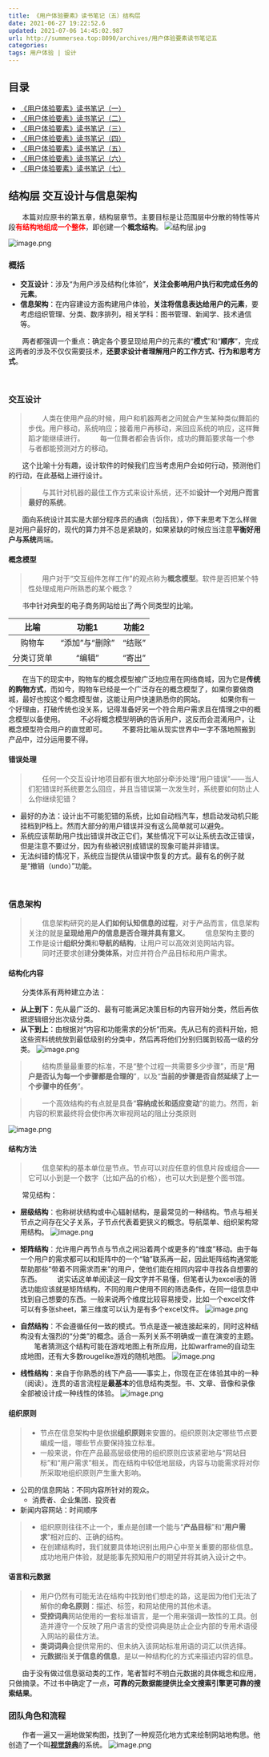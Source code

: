 ```yaml
---
title: 《用户体验要素》读书笔记（五）结构层
date: 2021-06-27 19:22:52.6
updated: 2021-07-06 14:45:02.987
url: http://summersea.top:8090/archives/用户体验要素读书笔记五
categories: 
tags: 用户体验 | 设计
---
```


## 目录
- [《用户体验要素》读书笔记（一）](http://summersea.top:8090/archives/%E7%94%A8%E6%88%B7%E4%BD%93%E9%AA%8C%E8%A6%81%E7%B4%A0%E8%AF%BB%E4%B9%A6%E7%AC%94%E8%AE%B0%E4%B8%80)
- [《用户体验要素》读书笔记（二）](http://summersea.top:8090/archives/%E7%94%A8%E6%88%B7%E4%BD%93%E9%AA%8C%E8%A6%81%E7%B4%A0%E8%AF%BB%E4%B9%A6%E7%AC%94%E8%AE%B0%E4%BA%8C)
- [《用户体验要素》读书笔记（三）](http://summersea.top:8090/archives/%E7%94%A8%E6%88%B7%E4%BD%93%E9%AA%8C%E8%A6%81%E7%B4%A0%E8%AF%BB%E4%B9%A6%E7%AC%94%E8%AE%B0%E4%B8%89)
- [《用户体验要素》读书笔记（四）](http://summersea.top:8090/archives/%E7%94%A8%E6%88%B7%E4%BD%93%E9%AA%8C%E8%A6%81%E7%B4%A0%E8%AF%BB%E4%B9%A6%E7%AC%94%E8%AE%B0%E5%9B%9B)
- [《用户体验要素》读书笔记（五）](http://summersea.top:8090/archives/%E7%94%A8%E6%88%B7%E4%BD%93%E9%AA%8C%E8%A6%81%E7%B4%A0%E8%AF%BB%E4%B9%A6%E7%AC%94%E8%AE%B0%E4%BA%94)
- [《用户体验要素》读书笔记（六）](http://summersea.top:8090/archives/%E7%94%A8%E6%88%B7%E4%BD%93%E9%AA%8C%E8%A6%81%E7%B4%A0%E8%AF%BB%E4%B9%A6%E7%AC%94%E8%AE%B0%E5%85%AD)
- [《用户体验要素》读书笔记（七）](http://summersea.top:8090/archives/%E7%94%A8%E6%88%B7%E4%BD%93%E9%AA%8C%E8%A6%81%E7%B4%A0%E8%AF%BB%E4%B9%A6%E7%AC%94%E8%AE%B0%E4%B8%83)
## 结构层 交互设计与信息架构
&nbsp;&nbsp;&nbsp;&nbsp;&nbsp;&nbsp;&nbsp;本篇对应原书的第五章，结构层章节。主要目标是让范围层中分散的特性等片段<font color="red">**有结构地组成一个整体**</font>，即创建一个**概念结构**。
![结构层.jpg](http://summersea.top:8090/upload/2021/06/%E7%BB%93%E6%9E%84%E5%B1%82-3aed91d2d2f346fda7e29b24f526dcc8.jpg)

![image.png](http://summersea.top:8090/upload/2021/06/image-80057bad27684b05822379ebf4c542d4.png)





















### 概括
- **交互设计**：涉及“为用户涉及结构化体验”，**关注会影响用户执行和完成任务的元素**。
- **信息架构**：在内容建设方面构建用户体验，**关注将信息表达给用户的元素**，要考虑组织管理、分类、数序排列，相关学科：图书管理、新闻学、技术通信等。


&nbsp;&nbsp;&nbsp;&nbsp;&nbsp;&nbsp;&nbsp;两者都强调一个重点：确定各个要呈现给用户的元素的“**模式**”和“**顺序**”，完成这两者的涉及不仅仅需要技术，**还要求设计者理解用户的工作方式、行为和思考方式**。

<br/>

### 交互设计

> &nbsp;&nbsp;&nbsp;&nbsp;&nbsp;&nbsp;&nbsp;人类在使用产品的时候，用户和机器两者之间就会产生某种类似舞蹈的步伐。用户移动，系统响应；接着用户再移动，来回应系统的响应，这样舞蹈才能继续进行。
> &nbsp;&nbsp;&nbsp;&nbsp;&nbsp;&nbsp;&nbsp;每一位舞者都会告诉你，成功的舞蹈要求每一个参与者都能预测对方的移动。

&nbsp;&nbsp;&nbsp;&nbsp;&nbsp;&nbsp;&nbsp;这个比喻十分有趣，设计软件的时候我们应当考虑用户会如何行动，预测他们的行动，在此基础上进行设计。

> &nbsp;&nbsp;&nbsp;&nbsp;&nbsp;&nbsp;&nbsp;与其针对机器的最佳工作方式来设计系统，还不如**设计一个对用户而言最好的系统**。

&nbsp;&nbsp;&nbsp;&nbsp;&nbsp;&nbsp;&nbsp;面向系统设计其实是大部分程序员的通病（包括我），停下来思考下怎么样做是对用户最好的，现代的算力并不总是紧缺的，如果紧缺的时候应当注意**平衡好用户与系统**两端。

#### 概念模型
> &nbsp;&nbsp;&nbsp;&nbsp;&nbsp;&nbsp;&nbsp;用户对于“交互组件怎样工作”的观点称为**概念模型**。软件是否把某个特性处理成用户所熟悉的某个概念？

&nbsp;&nbsp;&nbsp;&nbsp;&nbsp;&nbsp;&nbsp;书中针对典型的电子商务网站给出了两个同类型的比喻。

|比喻|功能1|功能2|
|:-------:|:-------:|:-------:|
|购物车|“添加”与“删除”|“结账”|
|分类订货单|“编辑”|“寄出”|

&nbsp;&nbsp;&nbsp;&nbsp;&nbsp;&nbsp;&nbsp;在当下的现实中，购物车的概念模型被广泛地应用在网络商城，因为它是**传统的购物方式**，而如今，购物车已经是一个广泛存在的概念模型了，如果你要做商城，最好也按这个概念模型做，这能让用户快速熟悉你的网站。
&nbsp;&nbsp;&nbsp;&nbsp;&nbsp;&nbsp;&nbsp;如果你有一个好理由，打破传统也没关系，记得准备好另一个符合用户需求且在情理之中的概念模型以备使用。
&nbsp;&nbsp;&nbsp;&nbsp;&nbsp;&nbsp;&nbsp;不必将概念模型明确的告诉用户，这反而会混淆用户，让概念模型符合用户的直觉即可。
&nbsp;&nbsp;&nbsp;&nbsp;&nbsp;&nbsp;&nbsp;不要将比喻从现实世界中一字不落地照搬到产品中，过分运用要不得。

#### 错误处理
> &nbsp;&nbsp;&nbsp;&nbsp;&nbsp;&nbsp;&nbsp;任何一个交互设计地项目都有很大地部分牵涉处理“用户错误”——当人们犯错误时系统要怎么回应，并且当错误第一次发生时，系统要如何防止人么你继续犯错？

- 最好的办法：设计出不可能犯错的系统，比如自动档汽车，想启动发动机只能挂档到P档上。然而大部分的用户错误并没有这么简单就可以避免。
- 系统应该帮助用户找出错误并改正它们，某些情况下可以让系统去改正错误，但是注意不要过分，因为有些被识别成错误的现象可能并非错误。
- 无法纠错的情况下，系统应当提供从错误中恢复的方式。最有名的例子就是“撤销（undo）”功能。

<br/>

### 信息架构
> &nbsp;&nbsp;&nbsp;&nbsp;&nbsp;&nbsp;&nbsp;信息架构研究的是**人们如何认知信息的过程**，对于产品而言，信息架构关注的就是**呈现给用户的信息是否合理并具有意义**。
> &nbsp;&nbsp;&nbsp;&nbsp;&nbsp;&nbsp;&nbsp;信息架构主要的工作是设计**组织分类**和**导航的结构**，让用户可以高效浏览网站内容。
> &nbsp;&nbsp;&nbsp;&nbsp;&nbsp;&nbsp;&nbsp;同时还要求创建**分类体系**，对应并符合产品目标和用户需求。

#### 结构化内容
&nbsp;&nbsp;&nbsp;&nbsp;&nbsp;&nbsp;&nbsp;分类体系有两种建立办法：
- **从上到下**：先从最广泛的、最有可能满足决策目标的内容开始分类，然后再依据逻辑细分出次级分类。
- **从下到上**：由根据对“内容和功能需求的分析”而来。先从已有的资料开始，把这些资料统统放到最低级别的分类中，然后再将他们分别归属到较高一级的分类。
![image.png](http://summersea.top:8090/upload/2021/06/image-21f471da7de249cf84bed7b83d241f4f.png)












> &nbsp;&nbsp;&nbsp;&nbsp;&nbsp;&nbsp;&nbsp;结构质量最重要的标准，不是“整个过程一共需要多少步骤”，而是“**用户是否认为每一个步骤都是合理的**”，以及“**当前的步骤是否自然延续了上一个步骤中的任务**”。

> &nbsp;&nbsp;&nbsp;&nbsp;&nbsp;&nbsp;&nbsp;一个高效结构的有点就是具备“**容纳成长和适应变动**”的能力。然而，新内容的积累最终将会使你再次审视网站的阻止分类原则

![image.png](http://summersea.top:8090/upload/2021/06/image-d34def083fdd424ebdd822377ff517b3.png)













#### 结构方法
> &nbsp;&nbsp;&nbsp;&nbsp;&nbsp;&nbsp;&nbsp;信息架构的基本单位是节点。节点可以对应任意的信息片段或组合——它可以小到是一个数字（比如产品的价格），也可以大到是整个图书馆。

&nbsp;&nbsp;&nbsp;&nbsp;&nbsp;&nbsp;&nbsp;常见结构：


- **层级结构**：也称树状结构或中心辐射结构，是最常见的一种结构。节点与相关节点之间存在父子关系，子节点代表着更狭义的概念。导航菜单、组织架构常用结构。
![image.png](http://summersea.top:8090/upload/2021/06/image-c5d31ee914a945e48a0f10450b21ed69.png)







- **矩阵结构**：允许用户再节点与节点之间沿着两个或更多的“维度”移动。由于每一个用户的需求都可以和矩阵中的一个“轴”联系再一起，因此矩阵结构通常能帮助那些“带着不同需求而来”的用户，使他们能在相同内容中寻找各自想要的东西。
&nbsp;&nbsp;&nbsp;&nbsp;&nbsp;&nbsp;&nbsp;说实话这单单阅读这一段文字并不易懂，但笔者认为excel表的筛选功能应该就是矩阵结构，不同的用户使用不同的筛选条件，在同一组信息中找到自己想要的东西。一般来说两个维度比较容易接受，比如一个excel文件可以有多张sheet，第三维度可以认为是有多个excel文件。
![image.png](http://summersea.top:8090/upload/2021/06/image-d9eb46f6ff934d288100f2eba0a28522.png)












- **自然结构**：不会遵循任何一致的模式。节点是逐一被连接起来的，同时这种结构没有太强烈的“分类”的概念。适合一系列关系不明确或一直在演变的主题。
&nbsp;&nbsp;&nbsp;&nbsp;&nbsp;&nbsp;&nbsp;笔者猜测这个结构可能在游戏地图上有所应用，比如warframe的自动生成地图，还有大多数rougelike游戏的随机地图。
![image.png](http://summersea.top:8090/upload/2021/06/image-8ff3883bbc5640b1bade0650d8da020e.png)











- **线性结构**：来自于你熟悉的线下产品——事实上，你现在正在体验其中的一种（阅读）。连贯的语言流程是**最基本**的信息结构类型。书、文章、音像和录像全部被设计成一种线性的体验。
![image.png](http://summersea.top:8090/upload/2021/06/image-ed6c31fe3b844111b8c66a4c06cbb273.png)

#### 组织原则
> - 节点在信息架构中是依据**组织原则**来安置的。组织原则决定哪些节点要编成一组，哪些节点要保持独立标准。
> - 一般来说，你在产品最高层级使用的组织原则应该紧密地与“网站目标”和“用户需求”相关。而在结构中较低地层级，内容与功能需求将对你所采取地组织原则产生重大影响。
- 公司的信息网站：不同内容所针对的观众。
	- 消费者、企业集团、投资者
- 新闻内容网站：时间顺序

> - 组织原则往往不止一个，重点是创建一个能与“**产品目标**”和“**用户需求**”相对应的、正确的结构。
> - 在创建结构时，我们就要具体地识别出用户心中至关重要的那些信息。成功地用户体验，就是能事先预知用户的期望并将其纳入设计之中。




#### 语言和元数据

> - 用户仍然有可能无法在结构中找到他们想走的路，这是因为他们无法了解你的**命名原则**：描述、标签，和网站使用的其他术语。
> - **受控词典**网站使用的一套标准语言，是一个用来强调一致性的工具。创造并遵守一个反映了用户语言的受控词典是防止企业内部的专用术语侵入网站的最佳方法。
> - **类词词典**会提供常用的、但未纳入该网站标准用语的词汇以供选择。
> - **元数据**指**关于信息的信息**，是以一种结构化的方式来描述内容的信息。

&nbsp;&nbsp;&nbsp;&nbsp;&nbsp;&nbsp;&nbsp;由于没有做过信息驱动类的工作，笔者暂时不明白元数据的具体概念和应用，只做摘录。不过书中确定了一点，**可靠的元数据能提供比全文搜索引擎更可靠的搜索结果**。

### 团队角色和流程
&nbsp;&nbsp;&nbsp;&nbsp;&nbsp;&nbsp;&nbsp;作者一遍又一遍地做架构图，找到了一种规范化地方式来绘制网站地构思。他创造了一个叫[**视觉辞典**](www.jjg.net/ia/visvocab/)的系统。
![image.png](http://summersea.top:8090/upload/2021/06/image-3187a558cbd14214ab62fc2dcf727039.png)